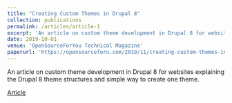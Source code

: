 ```yaml
---
title: "Creating Custom Themes in Drupal 8"
collection: publications
permalink: /articles/article-1
excerpt: 'An article on custom theme development in Drupal 8 for websites explaining the Drupal 8 theme structures and simple way to create one theme.'
date: 2019-10-01
venue: 'OpenSourceForYou Technical Magazine'
paperurl: 'https://opensourceforu.com/2019/11/creating-custom-themes-in-drupal-8/'
---
```


An article on custom theme development in Drupal 8 for websites explaining the Drupal 8 theme structures and simple way to create one theme.

[Article](https://opensourceforu.com/2019/11/creating-custom-themes-in-drupal-8/)

